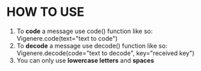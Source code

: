 # HOW TO USE
1. To **code** a message use code() function like so: Vigenere.code(text="text to code")
2. To **decode** a message use decode() function like so: Vigenere.decode(code="text to decode", key="received key")
3. You can only use **lowercase letters** and **spaces**
